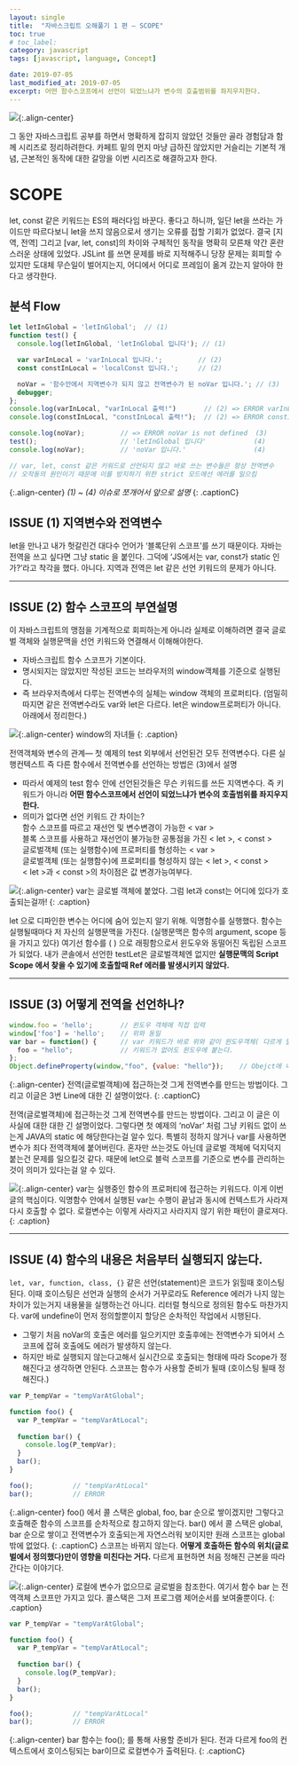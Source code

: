 ```yaml
---
layout:	single
title:	"자바스크립트 오해풀기 1 편 — SCOPE"
toc: true
# toc_label:
category: javascript
tags: [javascript, language, Concept]

date: 2019-07-05
last_modified_at: 2019-07-05
excerpt: 어떤 함수스코프에서 선언이 되었느냐가 변수의 호출범위를 좌지우지한다.
---
```


![](/img/1*ZCduy6zI9ZjXWSnRZ4C5FQ.jpeg){:.align-center}
  
그 동안 자바스크립트 공부를 하면서 명확하게 잡히지 않았던 것들만 골라 경험담과 함께 시리즈로 정리하려한다. 카페트 밑의 먼지 마냥 급하진 않았지만 거슬리는 기본적 개념, 근본적인 동작에 대한 갈망을 이번 시리즈로 해결하고자 한다.
# SCOPE

let, const 같은 키워드는 ES의 패러다임 바꾼다. 좋다고 하니까, 일단 let을 쓰라는 가이드만 따르다보니 let을 쓰지 않음으로서 생기는 오류를 접할 기회가 없었다. 결국 [지역, 전역] 그리고 [var, let, const]의 차이와 구체적인 동작을 명확히 모른채 약간 혼란스러운 상태에 있었다. JSLint 를 쓰면 문제를 바로 지적해주니 당장 문제는 회피할 수 있지만 도대체 무슨일이 벌어지는지, 어디에서 어디로 프레임이 옮겨 갔는지 알아야 한다고 생각한다.

## 분석 Flow

```js
let letInGlobal = 'letInGlobal';  // (1)
function test() {
  console.log(letInGlobal, 'letInGlobal 입니다'); // (1)

  var varInLocal = 'varInLocal 입니다.';         // (2)
  const constInLocal = 'localConst 입니다.';     // (2)

  noVar = '함수안에서 지역변수가 되지 않고 전역변수가 된 noVar 입니다.'; // (3)
  debugger;
};
console.log(varInLocal, "varInLocal 출력!")       // (2) => ERROR varInLocal is not defined   (2)
console.log(constInLocal, "constInLocal 출력!");  // (2) => ERROR constInLocal is not defined (2)

console.log(noVar);         // => ERROR noVar is not defined  (3)
test();                     // 'letInGlobal 입니다'            (4)
console.log(noVar);         // 'noVar 입니다.'                 (4)

// var, let, const 같은 키워드로 선언되지 않고 바로 쓰는 변수들은 항상 전역변수
// 오작동의 원인이기 때문에 이를 방지하기 위한 strict 모드에선 에러를 일으킴
```
{:.align-center}
*(1) ~ (4) 이슈로 쪼개어서 앞으로 설명*
{: .captionC}



## ISSUE (1) 지역변수와 전역변수
let을 만나고 내가 헛갈린건 대다수 언어가 ‘블록단위 스코프’를 쓰기 때문이다. 자바는 전역을 쓰고 싶다면 그냥 static 을 붙인다. 그덕에 ‘JS에서는 var, const가 static 인가?’라고 착각을 했다. 아니다. 지역과 전역은 let 같은 선언 키워드의 문제가 아니다.

---

## ISSUE (2) 함수 스코프의 부연설명

이 자바스크립트의 맹점을 기계적으로 회피하는게 아니라 실제로 이해하려면 결국 글로벌 객체와 실행문맥을 선언 키워드와 연결해서 이해해야한다.

- 자바스크립트 함수 스코프가 기본이다.
- 명시되지는 않았지만 작성된 코드는 브라우저의 window객체를 기준으로 실행된다.   
- 즉 브라우저측에서 다루는 전역변수의 실체는 window 객체의 프로퍼티다. (엄밀히 따지면 같은 전역변수라도 var와 let은 다르다. let은 window프로퍼티가 아니다. 아래에서 정리한다.)

![](/img/1*HZo8mY4vdoAyO0Zs1bDyuA.png){:.align-center}
window의 자녀들
{: .caption}

전역객체와 변수의 관계— 첫 예제의 test 외부에서 선언된건 모두 전역변수다. 다른 실행컨텍스트 즉 다른 함수에서 전역변수를 선언하는 방법은 (3)에서 설명   
- 따라서 예제의 test 함수 안에 선언된것들은 무슨 키워드를 쓰든 지역변수다. 즉 키워드가 아니라 **어떤 함수스코프에서 선언이 되었느냐가 변수의 호출범위를 좌지우지한다.**  
- 의미가 없다면 선언 키워드 간 차이는?  
함수 스코프를 따르고 재선언 및 변수변경이 가능한 < var >  
블록 스코프를 사용하고 재선언이 불가능한 공통점을 가진 < let >, < const >   
글로벌객체 (또는 실행함수)에 프로퍼티를 형성하는 < var >  
글로벌객체 (또는 실행함수)에 프로퍼티를 형성하지 않는 < let >, < const >  
< let >과 < const >의 차이점은 값 변경가능여부다.

![](/img/1*9AlXMqNmcdugAUVzbvpf3Q.png){:.align-center}
var는 글로벌 객체에 붙었다. 그럼 let과 const는 어디에 있다가 호출되는걸까!
{: .caption}

[](/img/1*qKRf_mRbdLw-hsMLcOw-yw.png)
let 으로 디파인한 변수는 어디에 숨어 있는지 알기 위해. 익명함수를 실행했다. 함수는 실행될때마다 저 자신의 실행문맥을 가진다. (실행문맥은 함수의 argument, scope 등을 가지고 있다) 여기선 함수를 ( ) 으로 래핑함으로서 윈도우와 동떨어진 독립된 스코프가 되었다. 내가 콘솔에서 선언한 testLet은 글로벌객체엔 없지만 **실행문맥의 Script Scope 에서 찾을 수 있기에 호출할때 Ref 에러를 발생시키지 않았다.**

---

## ISSUE (3) 어떻게 전역을 선언하나?

```js
window.foo = 'hello';       // 윈도우 객체에 직접 입력
window['foo'] = 'hello';    // 위와 동일
var bar = function() {      // var 키워드가 바로 위와 같이 윈도우객체( 다르게 말해 실행중인 함수의 'VariableObject'에 접근하는 것임을 알자.
  foo = "hello";            // 키워드가 없어도 윈도우에 붙는다.
};
Object.defineProperty(window,"foo", {value: "hello"});    // Obejct에 내장된 함수를 통해서 선언
```
{:.align-center}
전역(글로벌객체)에 접근하는것 그게 전역변수를 만드는 방법이다. 그리고 이글은 3번 Line에 대한 긴 설명이었다.
{: .captionC}

전역(글로벌객체)에 접근하는것 그게 전역변수를 만드는 방법이다. 그리고 이 글은 이 사실에 대한 대한 긴 설명이었다. 그렇다면 첫 예제의 ‘noVar’ 처럼 그냥 키워드 없이 쓰는게 JAVA의 static 에 해당한다는걸 알수 있다. 특별히 정하지 않거나 var를 사용하면 변수가 죄다 전역객체에 붙어버린다. 혼자만 쓰는것도 아닌데 글로벌 객체에 덕지덕지 붙는건 문제를 일으킬것 같다. 때문에 let으로 블럭 스코프를 기준으로 변수를 관리하는 것이 의미가 있다는걸 알 수 있다.

![](/img/1*9YuJIA8D6rrS1fwI_T3CPQ.png){:.align-center}
var는 실행중인 함수의 프로퍼티에 접근하는 키워드다. 이게 이번 글의 핵심이다. 익명함수 안에서 실행된 var는 수행이 끝남과 동시에 컨텍스트가 사라져 다시 호출할 수 없다. 로컬변수는 이렇게 사라지고 사라지지 않기 위한 패턴이 클로져다.
{: .caption}

---

## ISSUE (4) 함수의 내용은 처음부터 실행되지 않는다.

`let, var, function, class, {}` 같은 선언(statement)은 코드가 읽힐때 호이스팅된다. 이때 호이스팅은 선언과 실행의 순서가 거꾸로라도 Reference 에러가 나지 않는 차이가 있는거지 내용물을 실행하는건 아니다. 리터럴 형식으로 정의된 함수도 마찬가지다. var에 undefine이 먼저 정의할뿐이지 할당은 순차적인 작업에서 시행된다.  

- 그렇기 처음 noVar의 호출은 에러를 일으키지만 호출후에는 전역변수가 되어서 스코프에 잡혀 호출에도 에러가 발생하지 않는다.  
- 하지만 바로 실행되지 않는다고해서 실시간으로 호출되는 형태에 따라 Scope가 정해진다고 생각하면 안된다. 스코프는 함수가 사용할 준비가 될때 (호이스팅 될때 정해진다.)

```js
var P_tempVar = "tempVarAtGlobal";

function foo() {
  var P_tempVar = "tempVarAtLocal";
  
  function bar() {
    console.log(P_tempVar);
  }
  bar();
}

foo();          // "tempVarAtLocal"
bar();          // ERROR
```
{:.align-center}
foo() 에서 콜 스택은 global, foo, bar 순으로 쌓이겠지만 그렇다고 호출해준 함수의 스코프를 순차적으로 참고하지 않는다. bar() 에서 콜 스택은 global, bar 순으로 쌓이고 전역변수가 호출되는게 자연스러워 보이지만 원래 스코프는 global 밖에 없었다.
{: .captionC}
스코프는 바뀌지 않는다. **어떻게 호출하든 함수의 위치(글로벌에서 정의했다)만이 영향을 미친다는 거다.** 다르게 표현하면 처음 정해진 근본을 따라간다는 이야기다.


![](/img/1*1CxdB_DdBKHwb9VimyoNPg.png){:.align-center}
로컬에 변수가 없으므로 글로벌을 참조한다. 여기서 함수 bar 는 전역객체 스코프만 가지고 있다. 콜스택은 그저 프로그램 제어순서를 보여줄뿐이다.
{: .caption}


```js
var P_tempVar = "tempVarAtGlobal";

function foo() {
  var P_tempVar = "tempVarAtLocal";
  
  function bar() {
    console.log(P_tempVar);
  }
  bar();
}

foo();          // "tempVarAtLocal"
bar();          // ERROR
```
{:.align-center}
bar 함수는 foo(); 를 통해 사용할 준비가 된다. 전과 다르게 foo의 컨텍스트에서 호이스팅되는 bar이므로 로컬변수가 출력된다.
{: .captionC}

